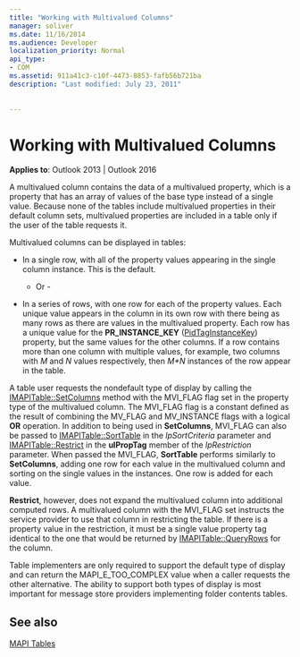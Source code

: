 ```yaml
---
title: "Working with Multivalued Columns"
manager: soliver
ms.date: 11/16/2014
ms.audience: Developer
localization_priority: Normal
api_type:
- COM
ms.assetid: 911a41c3-c10f-4473-8853-fafb56b721ba
description: "Last modified: July 23, 2011"
 
 
---
```


# Working with Multivalued Columns

  
  
**Applies to**: Outlook 2013 | Outlook 2016 
  
A multivalued column contains the data of a multivalued property, which is a property that has an array of values of the base type instead of a single value. Because none of the tables include multivalued properties in their default column sets, multivalued properties are included in a table only if the user of the table requests it. 
  
Multivalued columns can be displayed in tables:
  
- In a single row, with all of the property values appearing in the single column instance. This is the default.
    
    - Or -
    
- In a series of rows, with one row for each of the property values. Each unique value appears in the column in its own row with there being as many rows as there are values in the multivalued property. Each row has a unique value for the **PR_INSTANCE_KEY** ([PidTagInstanceKey](pidtaginstancekey-canonical-property.md)) property, but the same values for the other columns. If a row contains more than one column with multiple values, for example, two columns with  _M_ and  _N_ values respectively, then  _M\*N_ instances of the row appear in the table. 
    
A table user requests the nondefault type of display by calling the [IMAPITable::SetColumns](imapitable-setcolumns.md) method with the MVI_FLAG flag set in the property type of the multivalued column. The MVI_FLAG flag is a constant defined as the result of combining the MV_FLAG and MV_INSTANCE flags with a logical **OR** operation. In addition to being used in **SetColumns**, MVI_FLAG can also be passed to [IMAPITable::SortTable](imapitable-sorttable.md) in the  _lpSortCriteria_ parameter and [IMAPITable::Restrict](imapitable-restrict.md) in the **ulPropTag** member of the  _lpRestriction_ parameter. When passed the MVI_FLAG, **SortTable** performs similarly to **SetColumns**, adding one row for each value in the multivalued column and sorting on the single values in the instances. One row is added for each value. 
  
 **Restrict**, however, does not expand the multivalued column into additional computed rows. A multivalued column with the MVI_FLAG set instructs the service provider to use that column in restricting the table. If there is a property value in the restriction, it must be a single value property tag identical to the one that would be returned by [IMAPITable::QueryRows](imapitable-queryrows.md) for the column. 
  
Table implementers are only required to support the default type of display and can return the MAPI_E_TOO_COMPLEX value when a caller requests the other alternative. The ability to support both types of display is most important for message store providers implementing folder contents tables. 
  
## See also



[MAPI Tables](mapi-tables.md)

